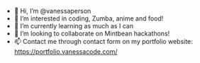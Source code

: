 - 👋 Hi, I’m @vanessaperson
- 👀 I’m interested in coding, Zumba, anime and food!
- 🌱 I’m currently learning as much as I can
- 💞️ I’m looking to collaborate on Mintbean hackathons!
- 📫 Contact me through contact form on my portfolio website: https://portfolio.vanessacode.com/ 


<!-- ## I love ramen
![ramen](https://ramen-tatsuya.com/wp-content/uploads/2017/07/Miso-not.jpg) -->

<!---
vanessaperson/vanessaperson is a ✨ special ✨ repository because its `README.md` (this file) appears on your GitHub profile.
You can click the Preview link to take a look at your changes.
--->
